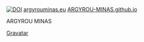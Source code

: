 [![DOI](https://zenodo.org/badge/438446781.svg)](https://zenodo.org/badge/latestdoi/438446781)
[argyrouminas.eu](https://argyrouminas.eu/)
[ARGYROU-MINAS.github.io](https://github.com/ARGYROU-MINAS/ARGYROU-MINAS.github.io)


ARGYROU MINAS

[Gravatar](https://gravatar.com/argyrouminas)

# 
